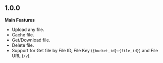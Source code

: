 ## 1.0.0

**Main Features**

-   Upload any file.
-   Cache file.
-   Get/Download file.
-   Delete file.
-   Support for Get file by File ID, File Key (`{bucket_id}:{file_id}`) and File URL (`/v`).
